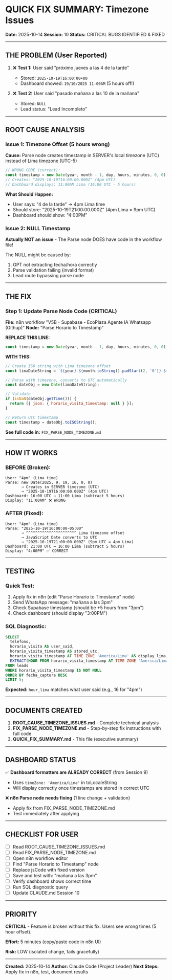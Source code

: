 # QUICK FIX SUMMARY: Timezone Issues

**Date:** 2025-10-14
**Session:** 10
**Status:** CRITICAL BUGS IDENTIFIED & FIXED

---

## THE PROBLEM (User Reported)

1. ❌ **Test 1:** User said "próximo jueves a las 4 de la tarde"
   - Stored: `2025-10-19T16:00:00+00`
   - Dashboard showed: `19/10/2025 11:00AM` (5 hours off!)

2. ❌ **Test 2:** User said "pasado mañana a las 10 de la mañana"
   - Stored: `NULL`
   - Lead status: "Lead Incompleto"

---

## ROOT CAUSE ANALYSIS

### Issue 1: Timezone Offset (5 hours wrong)
**Cause:** Parse node creates timestamp in SERVER's local timezone (UTC) instead of Lima timezone (UTC-5)

```javascript
// WRONG CODE (current):
const timestamp = new Date(year, month - 1, day, hours, minutes, 0, 0).toISOString();
// Creates: "2025-10-19T16:00:00.000Z" (4pm UTC)
// Dashboard displays: 11:00AM Lima (16:00 UTC - 5 hours)
```

**What Should Happen:**
- User says: "4 de la tarde" → 4pm Lima time
- Should store: "2025-10-19T21:00:00.000Z" (4pm Lima = 9pm UTC)
- Dashboard should show: "4:00PM"

### Issue 2: NULL Timestamp
**Actually NOT an issue** - The Parse node DOES have code in the workflow file!

The NULL might be caused by:
1. GPT not extracting fecha/hora correctly
2. Parse validation failing (invalid format)
3. Lead route bypassing parse node

---

## THE FIX

### Step 1: Update Parse Node Code (CRITICAL)

**File:** n8n workflow "V5B - Supabase - EcoPlaza Agente IA Whatsapp (Githup)"
**Node:** "Parse Horario to Timestamp"

**REPLACE THIS LINE:**
```javascript
const timestamp = new Date(year, month - 1, day, hours, minutes, 0, 0).toISOString();
```

**WITH THIS:**
```javascript
// Create ISO string with Lima timezone offset
const limaDateString = `${year}-${month.toString().padStart(2, '0')}-${day.toString().padStart(2, '0')}T${hours.toString().padStart(2, '0')}:${minutes.toString().padStart(2, '0')}:00-05:00`;

// Parse with timezone, converts to UTC automatically
const dateObj = new Date(limaDateString);

// Validate
if (isNaN(dateObj.getTime())) {
  return [{ json: { horario_visita_timestamp: null } }];
}

// Return UTC timestamp
const timestamp = dateObj.toISOString();
```

**See full code in:** `FIX_PARSE_NODE_TIMEZONE.md`

---

## HOW IT WORKS

### BEFORE (Broken):
```
User: "4pm" (Lima time)
Parse: new Date(2025, 9, 19, 16, 0, 0)
       → Creates in SERVER timezone (UTC)
       → "2025-10-19T16:00:00.000Z" (4pm UTC)
Dashboard: 16:00 UTC → 11:00 Lima (subtract 5 hours)
Display: "11:00AM" ❌ WRONG
```

### AFTER (Fixed):
```
User: "4pm" (Lima time)
Parse: "2025-10-19T16:00:00-05:00"
       → ^^^^^^^^^^^^^^^^^^^^^^ Lima timezone offset
       → JavaScript Date converts to UTC
       → "2025-10-19T21:00:00.000Z" (9pm UTC = 4pm Lima)
Dashboard: 21:00 UTC → 16:00 Lima (subtract 5 hours)
Display: "4:00PM" ✅ CORRECT
```

---

## TESTING

### Quick Test:
1. Apply fix in n8n (edit "Parse Horario to Timestamp" node)
2. Send WhatsApp message: "mañana a las 3pm"
3. Check Supabase timestamp (should be +5 hours from "3pm")
4. Check dashboard (should display "3:00PM")

### SQL Diagnostic:
```sql
SELECT
  telefono,
  horario_visita AS user_said,
  horario_visita_timestamp AS stored_utc,
  horario_visita_timestamp AT TIME ZONE 'America/Lima' AS display_lima,
  EXTRACT(HOUR FROM horario_visita_timestamp AT TIME ZONE 'America/Lima') AS hour_lima
FROM leads
WHERE horario_visita_timestamp IS NOT NULL
ORDER BY fecha_captura DESC
LIMIT 5;
```

**Expected:** `hour_lima` matches what user said (e.g., 16 for "4pm")

---

## DOCUMENTS CREATED

1. **ROOT_CAUSE_TIMEZONE_ISSUES.md** - Complete technical analysis
2. **FIX_PARSE_NODE_TIMEZONE.md** - Step-by-step fix instructions with full code
3. **QUICK_FIX_SUMMARY.md** - This file (executive summary)

---

## DASHBOARD STATUS

✅ **Dashboard formatters are ALREADY CORRECT** (from Session 9)
- Uses `timeZone: 'America/Lima'` in toLocaleString
- Will display correctly once timestamps are stored in correct UTC

❌ **n8n Parse node needs fixing** (1 line change + validation)
- Apply fix from FIX_PARSE_NODE_TIMEZONE.md
- Test immediately after applying

---

## CHECKLIST FOR USER

- [ ] Read ROOT_CAUSE_TIMEZONE_ISSUES.md
- [ ] Read FIX_PARSE_NODE_TIMEZONE.md
- [ ] Open n8n workflow editor
- [ ] Find "Parse Horario to Timestamp" node
- [ ] Replace jsCode with fixed version
- [ ] Save and test with: "mañana a las 3pm"
- [ ] Verify dashboard shows correct time
- [ ] Run SQL diagnostic query
- [ ] Update CLAUDE.md Session 10

---

## PRIORITY

**CRITICAL** - Feature is broken without this fix. Users see wrong times (5 hour offset).

**Effort:** 5 minutes (copy/paste code in n8n UI)

**Risk:** LOW (isolated change, fails gracefully)

---

**Created:** 2025-10-14
**Author:** Claude Code (Project Leader)
**Next Steps:** Apply fix in n8n, test, document results
